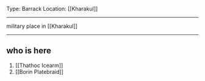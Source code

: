 Type: Barrack
Location: [[Kharakul]]

---

military place in [[Kharakul]]

---

## who is here

1. [[Thathoc Icearm]]
2. [[Borin Platebraid]]